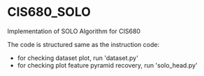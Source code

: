 # CIS680_SOLO
Implementation of SOLO Algorithm for CIS680

The code is structured same as the instruction code: 

- for checking dataset plot, run 'dataset.py' 
- for checking plot feature pyramid recovery, run 'solo_head.py'
